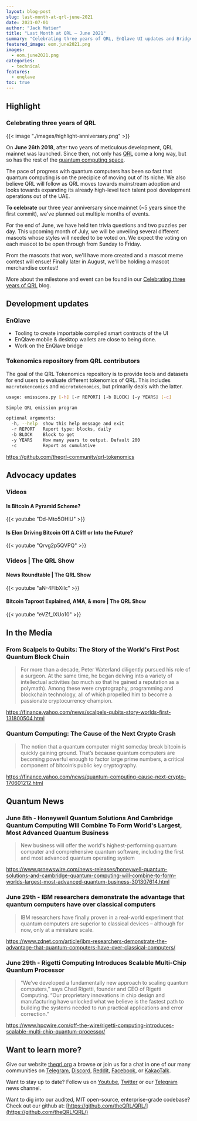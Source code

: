 ```yaml
---
layout: blog-post
slug: last-month-at-qrl-june-2021
date: 2021-07-01
author: "Jack Matier"
title: "Last Month at QRL — June 2021"
summary: "Celebrating three years of QRL, EnQlave UI updates and Bridge. New tokenomics repository and more quantum computing advances."
featured_image: eom.june2021.png
images: 
  - eom.june2021.png
categories:
  - technical
features:
  - enqlave
toc: true
---
```



## Highlight

### Celebrating three years of QRL

{{< image "./images/highlight-anniversary.png" >}}

On **June 26th 2018**, after two years of meticulous development, QRL mainnet was launched. Since then, not only has [QRL](/blog/celebrating-three-years-of-qrl/#starting-from-block-0-genesis-to-today) come a long way, but so has the rest of the [quantum computing space](http://localhost:1313/blog/celebrating-three-years-of-qrl/#quantum-computing-highlights-over-three-years). 

The pace of progress with quantum computers has been so fast that quantum computing is on the precipice of moving out of its niche. We also believe QRL will follow as QRL moves towards mainstream adoption and looks towards expanding its already high-level tech talent pool development operations out of the UAE.

**To celebrate** our three year anniversary since mainnet (~5 years since the first commit), we've planned out multiple months of events.

For the end of June, we have held ten trivia questions and two puzzles per day. This upcoming month of July, we will be unveiling several different mascots whose styles will needed to be voted on. We expect the voting on each mascot to be open through from Sunday to Friday.

From the mascots that won, we'll have more created and a mascot meme contest will ensue! Finally later in August, we'll be holding a mascot merchandise contest!

More about the milestone and event can be found in our [Celebrating three years of QRL](/blog/celebrating-three-years-of-qrl/) blog.
  
## Development updates

### EnQlave

- Tooling to create importable compiled smart contracts of the UI 
- EnQlave mobile & desktop wallets are close to being done.
- Work on the EnQlave bridge

### Tokenomics repository from QRL contributors

The goal of the QRL Tokenomics repository is to provide tools and datasets for end users to evaluate different tokenomics of QRL. This includes `macrotokencomics` and `microtokenomics`, but primarily deals with the latter.

```bash
usage: emissions.py [-h] [-r REPORT] [-b BLOCK] [-y YEARS] [-c]

Simple QRL emission program

optional arguments:
  -h, --help  show this help message and exit
  -r REPORT   Report type: blocks, daily
  -b BLOCK    Block to get
  -y YEARS    How many years to output. Default 200
  -c          Report as cumulative
```

https://github.com/theqrl-community/qrl-tokenomics

## Advocacy updates

### Videos

#### Is Bitcoin A Pyramid Scheme?

{{< youtube "Dd-Mto5OHlU" >}}

#### Is Elon Driving Bitcoin Off A Cliff or Into the Future? 

{{< youtube "Qrvg2p5QVPQ" >}}

### Videos | The QRL Show

#### News Roundtable | The QRL Show

{{< youtube "aN-4FIbXiIc" >}}

#### Bitcoin Taproot Explained, AMA, & more | The QRL Show

{{< youtube "eVZf_lXUo10" >}}

## In the Media

### From Scalpels to Qubits: The Story of the World's First Post Quantum Block Chain

> For more than a decade, Peter Waterland diligently pursued his role of a surgeon. At the same time, he began delving into a variety of intellectual activities (so much so that he gained a reputation as a polymath). Among these were cryptography, programming and blockchain technology, all of which propelled him to become a passionate cryptocurrency champion.

https://finance.yahoo.com/news/scalpels-qubits-story-worlds-first-131800504.html

### Quantum Computing: The Cause of the Next Crypto Crash

> The notion that a quantum computer might someday break bitcoin is quickly gaining ground. That’s because quantum computers are becoming powerful enough to factor large prime numbers, a critical component of bitcoin’s public key cryptography.

https://finance.yahoo.com/news/quantum-computing-cause-next-crypto-170601212.html

## Quantum News

### June 8th - Honeywell Quantum Solutions And Cambridge Quantum Computing Will Combine To Form World's Largest, Most Advanced Quantum Business

> New business will offer the world's highest-performing quantum computer and comprehensive quantum software, including the first and most advanced quantum operating system

https://www.prnewswire.com/news-releases/honeywell-quantum-solutions-and-cambridge-quantum-computing-will-combine-to-form-worlds-largest-most-advanced-quantum-business-301307614.html

### June 29th - IBM researchers demonstrate the advantage that quantum computers have over classical computers

> IBM researchers have finally proven in a real-world experiment that quantum computers are superior to classical devices – although for now, only at a miniature scale.  

https://www.zdnet.com/article/ibm-researchers-demonstrate-the-advantage-that-quantum-computers-have-over-classical-computers/

### June 29th - Rigetti Computing Introduces Scalable Multi-Chip Quantum Processor

> “We’ve developed a fundamentally new approach to scaling quantum computers,” says Chad Rigetti, founder and CEO of Rigetti Computing. “Our proprietary innovations in chip design and manufacturing have unlocked what we believe is the fastest path to building the systems needed to run practical applications and error correction.”

https://www.hpcwire.com/off-the-wire/rigetti-computing-introduces-scalable-multi-chip-quantum-processor/

## Want to learn more?

Give our website [theqrl.org](https://theqrl.org/) a browse or join us for a chat in one of our many communities on [Telegram](https://t.me/QRLedgerOfficial), [Discord](https://discord.gg/jBT6BEp), [Reddit](https://www.reddit.com/r/qrl), [Facebook](https://www.facebook.com/theqrl/), or [KakaoTalk](https://open.kakao.com/o/gffKNhWb). 

Want to stay up to date? Follow us on [Youtube](https://www.youtube.com/c/QRLedger), [Twitter](https://twitter.com/qrledger) or our [Telegram](https://t.me/TheQRLedger) news channel.

Want to dig into our audited, MIT open-source, enterprise-grade codebase? Check out our github at: [https://github.com/theQRL/QRL/](https://github.com/theQRL/QRL/)